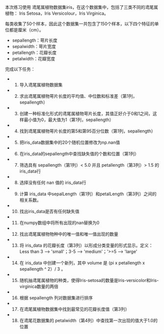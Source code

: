 本次练习使用 鸢尾属植物数据集iris，在这个数据集中，包括了三类不同的鸢尾属植物：  Iris Setosa，Iris Versicolour，Iris Virginica。 

每类收集了50个样本，因此这个数据集一共包含了150个样本，以下四个特征的单位都是厘米（cm）。
- sepallength：萼片长度
- sepalwidth：萼片宽度
- petallength：花瓣长度
- petalwidth：花瓣宽度

完成以下任务：

- 1. 导入鸢尾属植物数据集
- 2. 求出鸢尾属植物萼片长度的平均值、中位数和标准差（第1列，sepallength）

- 3. 创建一种标准化形式的鸢尾属植物萼片长度，其值正好介于0和1之间，这样最小值为0，最大值为1（第1列，sepallength）

- 4. 找到鸢尾属植物萼片长度的第5和第95百分位数（第1列，sepallength）

- 5. 把iris_data数据集中的20个随机位置修改为np.nan值

- 6. 在iris_data的sepallength中查找缺失值的个数和位置（第1列）

- 7. 筛选具有 sepallength（第1列）< 5.0 并且 petallength（第3列）> 1.5 的 iris_data行

- 8. 选择没有任何 nan 值的 iris_data行

- 9. 计算 iris_data 中sepalLength（第1列）和petalLength（第3列）之间的相关系数。

- 10. 找出iris_data是否有任何缺失值

- 11. 在numpy数组中将所有出现的nan替换为0

- 12. 找出鸢尾属植物物种中的唯一值和唯一值出现的数量

- 13. 将 iris_data 的花瓣长度（第3列）以形成分类变量的形式显示。定义：Less than 3 --> 'small'；3-5 --> 'medium'；'>=5 --> 'large'

- 14. 在 iris_data 中创建一个新列，其中 volume 是 (pi x petallength x sepallength ^ 2）/ 3 。

- 15. 随机抽鸢尾属植物的种类，使得Iris-setosa的数量是Iris-versicolor和Iris-virginica数量的两倍

- 16. 根据 sepallength 列对数据集进行排序

- 17. 在鸢尾属植物数据集中找到最常见的花瓣长度值（第3列）

- 18. 在鸢尾花数据集的 petalwidth（第4列）中查找第一次出现的值大于1.0的位置

